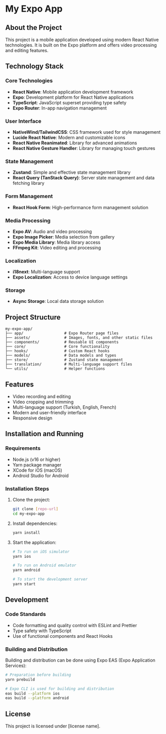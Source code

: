 # My Expo App

## About the Project

This project is a mobile application developed using modern React Native technologies. It is built on the Expo platform and offers video processing and editing features.

## Technology Stack

### Core Technologies

- **React Native**: Mobile application development framework
- **Expo**: Development platform for React Native applications
- **TypeScript**: JavaScript superset providing type safety
- **Expo Router**: In-app navigation management

### User Interface

- **NativeWind/TailwindCSS**: CSS framework used for style management
- **Lucide React Native**: Modern and customizable icons
- **React Native Reanimated**: Library for advanced animations
- **React Native Gesture Handler**: Library for managing touch gestures

### State Management

- **Zustand**: Simple and effective state management library
- **React Query (TanStack Query)**: Server state management and data fetching library

### Form Management

- **React Hook Form**: High-performance form management solution

### Media Processing

- **Expo AV**: Audio and video processing
- **Expo Image Picker**: Media selection from gallery
- **Expo Media Library**: Media library access
- **FFmpeg Kit**: Video editing and processing

### Localization

- **i18next**: Multi-language support
- **Expo Localization**: Access to device language settings

### Storage

- **Async Storage**: Local data storage solution

## Project Structure

```
my-expo-app/
├── app/                  # Expo Router page files
├── assets/               # Images, fonts, and other static files
├── components/           # Reusable UI components
├── core/                 # Core functionality
├── hooks/                # Custom React hooks
├── models/               # Data models and types
├── store/                # Zustand state management
├── translation/          # Multi-language support files
└── utils/                # Helper functions
```

## Features

- Video recording and editing
- Video cropping and trimming
- Multi-language support (Turkish, English, French)
- Modern and user-friendly interface
- Responsive design

## Installation and Running

### Requirements

- Node.js (v16 or higher)
- Yarn package manager
- XCode for iOS (macOS)
- Android Studio for Android

### Installation Steps

1. Clone the project:

   ```bash
   git clone [repo-url]
   cd my-expo-app
   ```

2. Install dependencies:

   ```bash
   yarn install
   ```

3. Start the application:

   ```bash
   # To run on iOS simulator
   yarn ios

   # To run on Android emulator
   yarn android

   # To start the development server
   yarn start
   ```

## Development

### Code Standards

- Code formatting and quality control with ESLint and Prettier
- Type safety with TypeScript
- Use of functional components and React Hooks

### Building and Distribution

Building and distribution can be done using Expo EAS (Expo Application Services):

```bash
# Preparation before building
yarn prebuild

# Expo CLI is used for building and distribution
eas build --platform ios
eas build --platform android
```

## License

This project is licensed under [license name].
